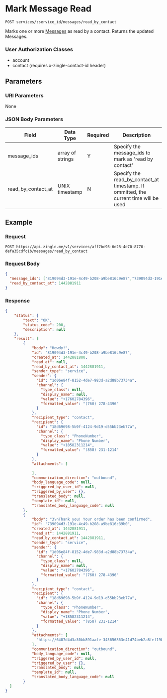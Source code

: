 # Mark Message Read

    POST services/:service_id/messages/read_by_contact
    
Marks one or more [Messages] as read by a contact. Returns the updated Messages.

### User Authorization Classes 
* account
* contact (requires x-zingle-contact-id header)

## Parameters
### URI Parameters
None
### JSON Body Parameters
Field | Data Type | Required | Description
--- | --- | --- | ---
message_ids | array of strings | Y | Specify the message_ids to mark as 'read by contact'
read_by_contact_at | UNIX timestamp| N | Specify the read_by_contact_at timestamp.  If ommitted, the current time will be used

## Example
### Request

    POST https://api.zingle.me/v1/services/aff7bc93-6e28-4e70-8770-defa35cdfc1b/messages/read_by_contact
### Request Body 
```json
{
  "message_ids": ["819094d3-191e-4c49-b208-a9be816c9e87","739094d3-191e-4c49-b208-a9be816c39b0"],
  "read_by_contact_at": 1442881911
}
```
### Response
``` json
{
    "status": {
        "text": "OK",
        "status_code": 200,
        "description": null
    },
    "result": [
        {
            "body": "Howdy!",
            "id": "819094d3-191e-4c49-b208-a9be816c9e87",
            "created_at": 1442881800,
            "read_at": null,
            "read_by_contact_at": 1442881911,
            "sender_type": "service",
            "sender": {
              "id": "1d06e84f-8152-4de7-983d-a2d88b73734a",
              "channel": {
                "type_class": null,
                "display_name": null,
                "value": "+17602784396",
                "formatted_value": "(760) 278-4396"
              }
            },
            "recipient_type": "contact",
            "recipient": {
              "id": "18d69698-5b9f-4124-9d19-d55bb23eb77a",
              "channel": {
                "type_class": "PhoneNumber",
                "display_name": "Phone Number",
                "value": "+18582311214",
                "formatted_value": "(858) 231-1214"
              }
            },
            "attachments": [
              
            ],
            "communication_direction": "outbound",
            "body_language_code": null,
            "triggered_by_user_id": null,
            "triggered_by_user": {},
            "translated_body": null,
            "template_id": null,
            "translated_body_language_code": null
        },
        {
            "body": "3\nThank you! Your order has been confirmed",
            "id": "739094d3-191e-4c49-b208-a9be816c39b0",
            "created_at": 1442881911,
            "read_at": 1442881911,
            "read_by_contact_at": 1442881911,
            "sender_type": "service",
            "sender": {
              "id": "1d06e84f-8152-4de7-983d-a2d88b73734a",
              "channel": {
                "type_class": null,
                "display_name": null,
                "value": "+17602784396",
                "formatted_value": "(760) 278-4396"
              }
            },
            "recipient_type": "contact",
            "recipient": {
              "id": "18d69698-5b9f-4124-9d19-d55bb23eb77a",
              "channel": {
                "type_class": "PhoneNumber",
                "display_name": "Phone Number",
                "value": "+18582311214",
                "formatted_value": "(858) 231-1214"
              }
            },
            "attachments": [
              "https://6407d4d3a30bb891aafe-345656863e41d74beb2a8fef19bcbe4a.ssl.cf1.rackcdn.com/attachment_5713.gif"
            ],
            "communication_direction": "outbound",
            "body_language_code": null,
            "triggered_by_user_id": null,
            "triggered_by_user": {},
            "translated_body": null,
            "template_id": null,
            "translated_body_language_code": null
        }        
  ]
}
```
[Messages]: README.md
